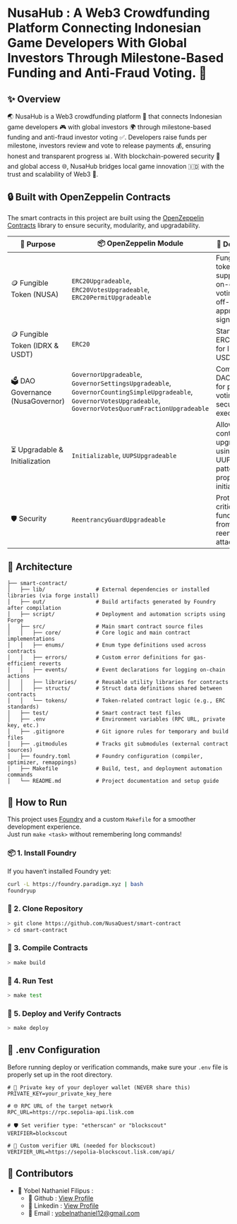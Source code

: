 # NusaHub : A Web3 Crowdfunding Platform Connecting Indonesian Game Developers With Global Investors Through Milestone-Based Funding and Anti-Fraud Voting. 🚀

## ✨ Overview

🌏 NusaHub is a Web3 crowdfunding platform 🚀 that connects Indonesian game developers 🎮 with global investors 🌍 through milestone-based funding and anti-fraud investor voting ✅. Developers raise funds per milestone, investors review and vote to release payments 💰, ensuring honest and transparent progress 📊. With blockchain-powered security 🔗 and global access 🌐, NusaHub bridges local game innovation 🇮🇩 with the trust and scalability of Web3 🧠.

## 🔒 Built with OpenZeppelin Contracts

The smart contracts in this project are built using the [OpenZeppelin Contracts](https://docs.openzeppelin.com/contracts/5.x/) library to ensure security, modularity, and upgradability.

| 🔧 Purpose                      | 📦 OpenZeppelin Module                                                                                                                                          | 📄 Description                                                                           |
| ------------------------------- | --------------------------------------------------------------------------------------------------------------------------------------------------------------- | ---------------------------------------------------------------------------------------- |
| 🪙 Fungible Token (NUSA)        | `ERC20Upgradeable`, `ERC20VotesUpgradeable`, `ERC20PermitUpgradeable`                                                                                           | Fungible token with support for on-chain voting and off-chain approvals (via signatures) |
| 🪙 Fungible Token (IDRX & USDT) | `ERC20`                                                                                                                                                         | Standard ERC20 tokens for IDRX and USDT                                                  |
| 🗳️ DAO Governance (NusaGovernor)             | `GovernorUpgradeable`, `GovernorSettingsUpgradeable`, `GovernorCountingSimpleUpgradeable`, `GovernorVotesUpgradeable`, `GovernorVotesQuorumFractionUpgradeable` | Complete DAO module for proposals, voting, and secured execution            |
| ⏳ Upgradable & Initialization   | `Initializable`, `UUPSUpgradeable`                                                                                                                              | Allows contract upgradeability using the UUPS proxy pattern and proper initialization    |
| 🛡️ Security                    | `ReentrancyGuardUpgradeable`                                                                                                                                    | Protects critical functions from reentrancy attacks                                      |


## 🧩 Architecture

```
├── smart-contract/
│   ├── lib/                # External dependencies or installed libraries (via forge install)
│   ├── out/                # Build artifacts generated by Foundry after compilation
│   ├── script/             # Deployment and automation scripts using Forge
│   ├── src/                # Main smart contract source files
│   │   ├── core/           # Core logic and main contract implementations
│   │   ├── enums/          # Enum type definitions used across contracts
│   │   ├── errors/         # Custom error definitions for gas-efficient reverts
│   │   ├── events/         # Event declarations for logging on-chain actions
│   │   ├── libraries/      # Reusable utility libraries for contracts
│   │   ├── structs/        # Struct data definitions shared between contracts
│   │   └── tokens/         # Token-related contract logic (e.g., ERC standards)
│   ├── test/               # Smart contract test files
│   ├── .env                # Environment variables (RPC URL, private key, etc.)
│   ├── .gitignore          # Git ignore rules for temporary and build files
│   ├── .gitmodules         # Tracks git submodules (external contract sources)
│   ├── foundry.toml        # Foundry configuration (compiler, optimizer, remappings)
│   ├── Makefile            # Build, test, and deployment automation commands
│   └── README.md           # Project documentation and setup guide

```

## 🧭 How to Run

This project uses [Foundry](https://book.getfoundry.sh/) and a custom `Makefile` for a smoother development experience.  
Just run `make <task>` without remembering long commands!

### 📦 1. Install Foundry

If you haven’t installed Foundry yet:

```bash
curl -L https://foundry.paradigm.xyz | bash
foundryup
```

### 📁 2. Clone Repository

```bash
> git clone https://github.com/NusaQuest/smart-contract
> cd smart-contract
```

### 🔨 3. Compile Contracts

```bash
> make build
```

### 🧪 4. Run Test

```bash
> make test
```

### 🎯 5. Deploy and Verify Contracts

```bash
> make deploy
```

## 🔐 .env Configuration

Before running deploy or verification commands, make sure your `.env` file is properly set up in the root directory.

```env
# 🔑 Private key of your deployer wallet (NEVER share this)
PRIVATE_KEY=your_private_key_here

# 🌐 RPC URL of the target network
RPC_URL=https://rpc.sepolia-api.lisk.com

# 🛡️ Set verifier type: "etherscan" or "blockscout"
VERIFIER=blockscout

# 🔗 Custom verifier URL (needed for blockscout)
VERIFIER_URL=https://sepolia-blockscout.lisk.com/api/
```

## 🤝 Contributors

- 🧑 Yobel Nathaniel Filipus :
  - 🐙 Github : [View Profile](https://github.com/yebology)
  - 💼 Linkedin : [View Profile](https://linkedin.com/in/yobelnathanielfilipus)
  - 📧 Email : [yobelnathaniel12@gmail.com](mailto:yobelnathaniel12@gmail.com)

